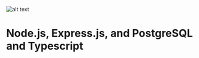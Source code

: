 ![alt text](https://blog.logrocket.com/wp-content/uploads/2018/10/nodejs-expressjs-postgresql-crud-rest-api-example.png)


# Node.js, Express.js, and PostgreSQL and Typescript